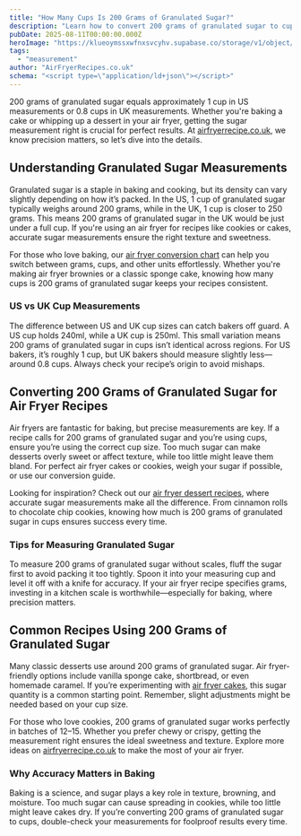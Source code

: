 ```yaml
---
title: "How Many Cups Is 200 Grams of Granulated Sugar?"
description: "Learn how to convert 200 grams of granulated sugar to cups for baking and air fryer recipes. Get precise measurements every time!"
pubDate: 2025-08-11T00:00:00.000Z
heroImage: "https://klueoymssxwfnxsvcyhv.supabase.co/storage/v1/object/public/md/how-many-cups-is-200-grams-of-granulated-sugar-741df059.png"
tags:
  - "measurement"
author: "AirFryerRecipes.co.uk"
schema: "<script type=\"application/ld+json\"></script>"
---
```


<p>200 grams of granulated sugar equals approximately 1 cup in US measurements or 0.8 cups in UK measurements. Whether you're baking a cake or whipping up a dessert in your air fryer, getting the sugar measurement right is crucial for perfect results. At <a href=https://www.airfryerrecipe.co.uk>airfryerrecipe.co.uk</a>, we know precision matters, so let’s dive into the details.</p>  

<h2>Understanding Granulated Sugar Measurements</h2>  
<p>Granulated sugar is a staple in baking and cooking, but its density can vary slightly depending on how it’s packed. In the US, 1 cup of granulated sugar typically weighs around 200 grams, while in the UK, 1 cup is closer to 250 grams. This means 200 grams of granulated sugar in the UK would be just under a full cup. If you're using an air fryer for recipes like cookies or cakes, accurate sugar measurements ensure the right texture and sweetness.</p>  

<p>For those who love baking, our <a href=https://www.airfryerrecipe.co.uk/air-fryer-conversion-chart>air fryer conversion chart</a> can help you switch between grams, cups, and other units effortlessly. Whether you're making air fryer brownies or a classic sponge cake, knowing how many cups is 200 grams of granulated sugar keeps your recipes consistent.</p>  

<h3>US vs UK Cup Measurements</h3>  
<p>The difference between US and UK cup sizes can catch bakers off guard. A US cup holds 240ml, while a UK cup is 250ml. This small variation means 200 grams of granulated sugar in cups isn’t identical across regions. For US bakers, it’s roughly 1 cup, but UK bakers should measure slightly less—around 0.8 cups. Always check your recipe’s origin to avoid mishaps.</p>  

<h2>Converting 200 Grams of Granulated Sugar for Air Fryer Recipes</h2>  
<p>Air fryers are fantastic for baking, but precise measurements are key. If a recipe calls for 200 grams of granulated sugar and you’re using cups, ensure you’re using the correct cup size. Too much sugar can make desserts overly sweet or affect texture, while too little might leave them bland. For perfect air fryer cakes or cookies, weigh your sugar if possible, or use our conversion guide.</p>  

<p>Looking for inspiration? Check out our <a href=https://www.airfryerrecipe.co.uk/recipes>air fryer dessert recipes</a>, where accurate sugar measurements make all the difference. From cinnamon rolls to chocolate chip cookies, knowing how much is 200 grams of granulated sugar in cups ensures success every time.</p>  

<h3>Tips for Measuring Granulated Sugar</h3>  
<p>To measure 200 grams of granulated sugar without scales, fluff the sugar first to avoid packing it too tightly. Spoon it into your measuring cup and level it off with a knife for accuracy. If your air fryer recipe specifies grams, investing in a kitchen scale is worthwhile—especially for baking, where precision matters.</p>  

<h2>Common Recipes Using 200 Grams of Granulated Sugar</h2>  
<p>Many classic desserts use around 200 grams of granulated sugar. Air fryer-friendly options include vanilla sponge cake, shortbread, or even homemade caramel. If you’re experimenting with <a href=https://www.airfryerrecipe.co.uk/recipe-category/cakes>air fryer cakes</a>, this sugar quantity is a common starting point. Remember, slight adjustments might be needed based on your cup size.</p>  

<p>For those who love cookies, 200 grams of granulated sugar works perfectly in batches of 12–15. Whether you prefer chewy or crispy, getting the measurement right ensures the ideal sweetness and texture. Explore more ideas on <a href=https://www.airfryerrecipe.co.uk>airfryerrecipe.co.uk</a> to make the most of your air fryer.</p>  

<h3>Why Accuracy Matters in Baking</h3>  
<p>Baking is a science, and sugar plays a key role in texture, browning, and moisture. Too much sugar can cause spreading in cookies, while too little might leave cakes dry. If you’re converting 200 grams of granulated sugar to cups, double-check your measurements for foolproof results every time.</p>